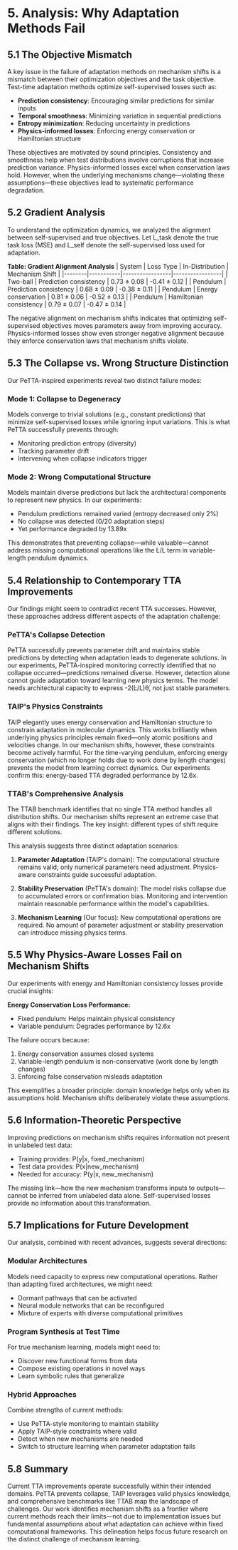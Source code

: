 # 5. Analysis: Why Adaptation Methods Fail

## 5.1 The Objective Mismatch

A key issue in the failure of adaptation methods on mechanism shifts is a mismatch between their optimization objectives and the task objective. Test-time adaptation methods optimize self-supervised losses such as:

- **Prediction consistency**: Encouraging similar predictions for similar inputs
- **Temporal smoothness**: Minimizing variation in sequential predictions
- **Entropy minimization**: Reducing uncertainty in predictions
- **Physics-informed losses**: Enforcing energy conservation or Hamiltonian structure

These objectives are motivated by sound principles. Consistency and smoothness help when test distributions involve corruptions that increase prediction variance. Physics-informed losses excel when conservation laws hold. However, when the underlying mechanisms change—violating these assumptions—these objectives lead to systematic performance degradation.

## 5.2 Gradient Analysis

To understand the optimization dynamics, we analyzed the alignment between self-supervised and true objectives. Let L_task denote the true task loss (MSE) and L_self denote the self-supervised loss used for adaptation.

**Table: Gradient Alignment Analysis**
| System | Loss Type | In-Distribution | Mechanism Shift |
|--------|-----------|-----------------|-----------------|
| Two-ball | Prediction consistency | 0.73 ± 0.08 | -0.41 ± 0.12 |
| Pendulum | Prediction consistency | 0.68 ± 0.09 | -0.38 ± 0.11 |
| Pendulum | Energy conservation | 0.81 ± 0.06 | -0.52 ± 0.13 |
| Pendulum | Hamiltonian consistency | 0.79 ± 0.07 | -0.47 ± 0.14 |

The negative alignment on mechanism shifts indicates that optimizing self-supervised objectives moves parameters away from improving accuracy. Physics-informed losses show even stronger negative alignment because they enforce conservation laws that mechanism shifts violate.

## 5.3 The Collapse vs. Wrong Structure Distinction

Our PeTTA-inspired experiments reveal two distinct failure modes:

### Mode 1: Collapse to Degeneracy
Models converge to trivial solutions (e.g., constant predictions) that minimize self-supervised losses while ignoring input variations. This is what PeTTA successfully prevents through:
- Monitoring prediction entropy (diversity)
- Tracking parameter drift
- Intervening when collapse indicators trigger

### Mode 2: Wrong Computational Structure
Models maintain diverse predictions but lack the architectural components to represent new physics. In our experiments:
- Pendulum predictions remained varied (entropy decreased only 2%)
- No collapse was detected (0/20 adaptation steps)
- Yet performance degraded by 13.89x

This demonstrates that preventing collapse—while valuable—cannot address missing computational operations like the L̇/L term in variable-length pendulum dynamics.

## 5.4 Relationship to Contemporary TTA Improvements

Our findings might seem to contradict recent TTA successes. However, these approaches address different aspects of the adaptation challenge:

### PeTTA's Collapse Detection
PeTTA successfully prevents parameter drift and maintains stable predictions by detecting when adaptation leads to degenerate solutions. In our experiments, PeTTA-inspired monitoring correctly identified that no collapse occurred—predictions remained diverse. However, detection alone cannot guide adaptation toward learning new physics terms. The model needs architectural capacity to express -2(L̇/L)θ̇, not just stable parameters.

### TAIP's Physics Constraints
TAIP elegantly uses energy conservation and Hamiltonian structure to constrain adaptation in molecular dynamics. This works brilliantly when underlying physics principles remain fixed—only atomic positions and velocities change. In our mechanism shifts, however, these constraints become actively harmful. For the time-varying pendulum, enforcing energy conservation (which no longer holds due to work done by length changes) prevents the model from learning correct dynamics. Our experiments confirm this: energy-based TTA degraded performance by 12.6x.

### TTAB's Comprehensive Analysis
The TTAB benchmark identifies that no single TTA method handles all distribution shifts. Our mechanism shifts represent an extreme case that aligns with their findings. The key insight: different types of shift require different solutions.

This analysis suggests three distinct adaptation scenarios:

1. **Parameter Adaptation** (TAIP's domain): The computational structure remains valid; only numerical parameters need adjustment. Physics-aware constraints guide successful adaptation.

2. **Stability Preservation** (PeTTA's domain): The model risks collapse due to accumulated errors or confirmation bias. Monitoring and intervention maintain reasonable performance within the model's capabilities.

3. **Mechanism Learning** (Our focus): New computational operations are required. No amount of parameter adjustment or stability preservation can introduce missing physics terms.

## 5.5 Why Physics-Aware Losses Fail on Mechanism Shifts

Our experiments with energy and Hamiltonian consistency losses provide crucial insights:

**Energy Conservation Loss Performance:**
- Fixed pendulum: Helps maintain physical consistency
- Variable pendulum: Degrades performance by 12.6x

The failure occurs because:
1. Energy conservation assumes closed systems
2. Variable-length pendulum is non-conservative (work done by length changes)
3. Enforcing false conservation misleads adaptation

This exemplifies a broader principle: domain knowledge helps only when its assumptions hold. Mechanism shifts deliberately violate these assumptions.

## 5.6 Information-Theoretic Perspective

Improving predictions on mechanism shifts requires information not present in unlabeled test data:

- Training provides: P(y|x, fixed_mechanism)
- Test data provides: P(x|new_mechanism)
- Needed for accuracy: P(y|x, new_mechanism)

The missing link—how the new mechanism transforms inputs to outputs—cannot be inferred from unlabeled data alone. Self-supervised losses provide no information about this transformation.

## 5.7 Implications for Future Development

Our analysis, combined with recent advances, suggests several directions:

### Modular Architectures
Models need capacity to express new computational operations. Rather than adapting fixed architectures, we might need:
- Dormant pathways that can be activated
- Neural module networks that can be reconfigured
- Mixture of experts with diverse computational primitives

### Program Synthesis at Test Time
For true mechanism learning, models might need to:
- Discover new functional forms from data
- Compose existing operations in novel ways
- Learn symbolic rules that generalize

### Hybrid Approaches
Combine strengths of current methods:
- Use PeTTA-style monitoring to maintain stability
- Apply TAIP-style constraints where valid
- Detect when new mechanisms are needed
- Switch to structure learning when parameter adaptation fails

## 5.8 Summary

Current TTA improvements operate successfully within their intended domains. PeTTA prevents collapse, TAIP leverages valid physics knowledge, and comprehensive benchmarks like TTAB map the landscape of challenges. Our work identifies mechanism shifts as a frontier where current methods reach their limits—not due to implementation issues but fundamental assumptions about what adaptation can achieve within fixed computational frameworks. This delineation helps focus future research on the distinct challenge of mechanism learning.
